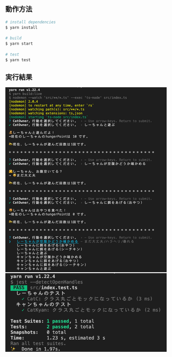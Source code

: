 ## 動作方法

```bash
# install dependencies
$ yarn install

# build
$ yarn start

# test
$ yarn test
```

## 実行結果

![動作イメージ](result.png)
![動作イメージ](test_result.png)
